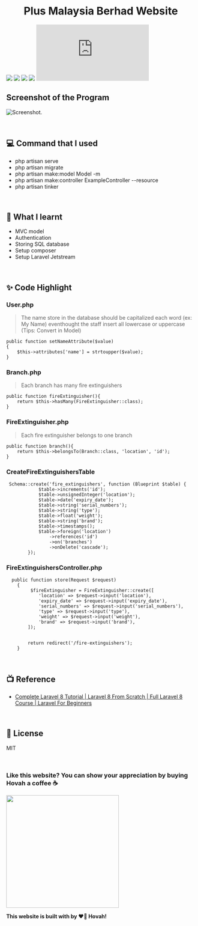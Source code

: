 # <div align="center">Plus Malaysia Berhad Website</div> 

[![](https://img.shields.io/badge/PHP-^7.3|^8.0-lightgrey?style=flat&logo=php)](https://www.php.net/)
[![](https://img.shields.io/badge/Laravel-^8.75-red?style=flat&logo=laravel)](https://laravel.com/)
[![](https://img.shields.io/badge/Laravel%20Jetstream-^2.5-purple?style=flat&logo=jetstream)](https://jetstream.laravel.com/)
[![](https://img.shields.io/badge/TailwindCSS-^3.0.0-blue?style=flat&logo=tailwindcss)](https://tailwindcss.com/)
[![](https://img.shields.io/badge/Alpine.js-^3.0.6-lightblue?style=flat&logo=alpine.js)](https://alpinejs.dev/)

## Screenshot of the Program
![ Screenshot.](https://github.com/hovahyii/plus-malaysia-berhad.git/public/storage/image/laravel.jpg)

<br/>

## 💻 Command that I used
- php artisan serve
- php artisan migrate
- php artisan make:model Model -m 
- php artisan make:controller ExampleController --resource
- php artisan tinker

<br/>

## 🤔 What I learnt
- MVC model
- Authentication
- Storing SQL database
- Setup composer
- Setup Laravel Jetstream

<br/>

## ✨ Code Highlight

### User.php
> The name store in the database should be capitalized each word (ex: My Name) eventhought the staff insert all lowercase or uppercase (Tips: Convert in Model)
```
public function setNameAttribute($value)
{
    $this->attributes['name'] = strtoupper($value);
}
```

### Branch.php
> Each branch has many fire extinguishers
```
public function fireExtinguisher(){
    return $this->hasMany(FireExtinguisher::class);
}
```

### FireExtinguisher.php
> Each fire extinguisher belongs to one branch
```
public function branch(){
    return $this->belongsTo(Branch::class, 'location', 'id');
}
```

### CreateFireExtinguishersTable
```
 Schema::create('fire_extinguishers', function (Blueprint $table) {
            $table->increments('id');
            $table->unsignedInteger('location');
            $table->date('expiry_date');
            $table->string('serial_numbers');
            $table->string('type');
            $table->float('weight');
            $table->string('brand');
            $table->timestamps();
            $table->foreign('location')
                ->references('id')
                ->on('branches')
                ->onDelete('cascade');
        });
```

### FireExtinguishersController.php
```
  public function store(Request $request)
    {
         $fireExtinguisher = FireExtinguisher::create([
            'location' => $request->input('location'),
            'expiry_date' => $request->input('expiry_date'),
            'serial_numbers' => $request->input('serial_numbers'),
            'type' => $request->input('type'),
            'weight' => $request->input('weight'),
            'brand' => $request->input('brand'),  
        ]);


        return redirect('/fire-extinguishers');
    }
```



<br/>



## 📺 Reference
* [Complete Laravel 8 Tutorial | Laravel 8 From Scratch | Full Laravel 8 Course | Laravel For Beginners
](https://www.youtube.com/watch?v=376vZ1wNYPA)


<br/>

## 📝 License
MIT

<br/>

### Like this website? You can show your appreciation by buying Hovah a coffee ☕
<a target="_blank" rel="noopener noreferrer" href="https://www.buymeacoffee.com/hovahyii">
<img src="https://github.com/appcraftstudio/buymeacoffee/raw/master/Images/snapshot-bmc-button.png" width="300" style="max-width:100%;">
</a>

<br/>

**This website is built with by ❤️‍🔥 Hovah!**
